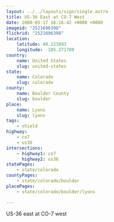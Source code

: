 ```yaml
---
layout: ../../layouts/sign/single.astro
title: US-36 East at CO-7 West
date: 2008-05-17 16:16:42 +0000 +0000
imageid: "2521696398"
flickrid: "2521696398"
location:
    latitude: 40.223893
    longitude: -105.271789
country:
    name: United States
    slug: united-states
state:
    name: Colorado
    slug: colorado
county:
    name: Boulder County
    slug: boulder
place:
    name: Lyons
    slug: lyons
tags:
    - shield
highway:
    - co7
    - us36
intersections:
    - highway1: co7
      highway2: us36
statePages:
    - state/colorado
countyPages:
    - state/colorado/boulder
placePages:
    - state/colorado/boulder/lyons

---
```

US-36 east at CO-7 west